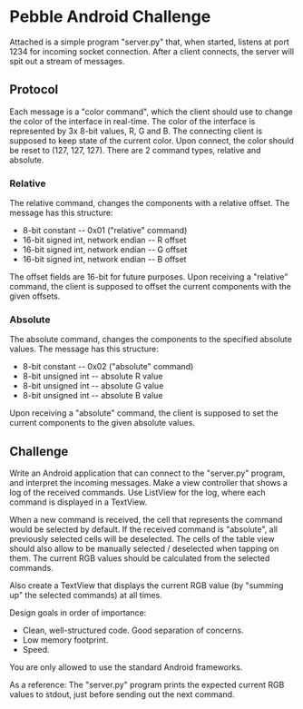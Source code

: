 Pebble Android Challenge
===

Attached is a simple program "server.py" that, when started, listens at port 1234 for incoming socket connection.
After a client connects, the server will spit out a stream of messages.

Protocol
---

Each message is a "color command", which the client should use to change the color of the interface in real-time.
The color of the interface is represented by 3x 8-bit values, R, G and B.
The connecting client is supposed to keep state of the current color. Upon connect, the color should be reset to (127, 127, 127).
There are 2 command types, relative and absolute.

### Relative

The relative command, changes the components with a relative offset.
The message has this structure:

* 8-bit constant 	                  -- 0x01 ("relative" command)
* 16-bit signed int, network endian -- R offset
* 16-bit signed int, network endian -- G offset
* 16-bit signed int, network endian -- B offset

The offset fields are 16-bit for future purposes.
Upon receiving a "relative" command, the client is supposed to offset the current components with the given offsets.


### Absolute

The absolute command, changes the components to the specified absolute values.
The message has this structure:

* 8-bit constant 	   -- 0x02 ("absolute" command)
* 8-bit unsigned int -- absolute R value
* 8-bit unsigned int -- absolute G value
* 8-bit unsigned int -- absolute B value

Upon receiving a "absolute" command, the client is supposed to set the current components to the given absolute values.


Challenge
---

Write an Android application that can connect to the "server.py" program, and interpret the incoming messages.
Make a view controller that shows a log of the received commands.
Use ListView for the log, where each command is displayed in a TextView.

When a new command is received, the cell that represents the command would be selected by default.
If the received command is "absolute", all previously selected cells will be deselected.
The cells of the table view should also allow to be manually selected / deselected when tapping on them.
The current RGB values should be calculated from the selected commands.

Also create a TextView that displays the current RGB value (by "summing up" the selected commands) at all times.

Design goals in order of importance:
* Clean, well-structured code. Good separation of concerns.
* Low memory footprint.
* Speed.

You are only allowed to use the standard Android frameworks.

As a reference: The "server.py" program prints the expected current RGB values to stdout, just before sending out the next command.

